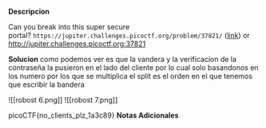 **Descripcion**

Can you break into this super secure portal? `https://jupiter.challenges.picoctf.org/problem/37821/` ([link](https://jupiter.challenges.picoctf.org/problem/37821/)) or http://jupiter.challenges.picoctf.org:37821

**Solucion**
como podemos ver es que la vandera y la verificacion de la contraseña la pusieron en el lado del cliente por lo cual solo basandonos en los numero por los que se multiplica el split es el orden en el que tenemos que escribir la bandera

![[robost 6.png]]
![[robost 7.png]]

picoCTF{no_clients_plz_1a3c89}
**Notas Adicionales**